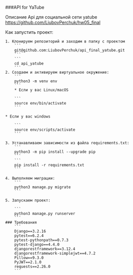 ###API for YaTube

Описание
Api для социальной сети yatube https://github.com/LiubovPerchuk/hw05_final

Как запустить проект:
```
1. Клонируем репозиторий и заходим в папку с проектом
    ```
    git@github.com:LiubovPerchuk/api_final_yatube.git
    ```
    ```
    cd api_yatube
    ```
2. Создаем и активируем виртуальное окружение:
    ```
    python3 -m venv env
    ```
    * Если у вас Linux/macOS

    ```
    source env/bin/activate
    ```

* Если у вас windows

    ```
    source env/scripts/activate
    ```

3. Устанавливаем зависимости из файла requirements.txt:
    ```
    python3 -m pip install --upgrade pip
    ```
    ```
    pip install -r requirements.txt
    ```

4. Выполняем миграции:
    ```
    python3 manage.py migrate
    ```

5. Запускаем проект:

    ```
    python3 manage.py runserver
    ```
### Требования
    ```
    Django==3.2.16
    pytest==6.2.4
    pytest-pythonpath==0.7.3
    pytest-django==4.4.0
    djangorestframework==3.12.4
    djangorestframework-simplejwt==4.7.2
    Pillow==9.3.0
    PyJWT==2.1.0
    requests==2.26.0
    ```